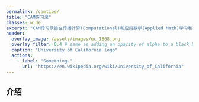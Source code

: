 ```yaml
---
permalink: /camtips/
title: "CAM传习录"
classes: wide
excerpt: "CAM传习录旨在传播计算(Computational)和应用数学(Applied Math)学习和研究中的方法和心得。"
header:
  overlay_image: /assets/images/uc_1868.png
  overlay_filter: 0.4 # same as adding an opacity of alpha to a black background
  caption: "University of California logo"
  actions:
    - label: "Something."
      url: "https://en.wikipedia.org/wiki/University_of_California"
---
```



## 介绍

